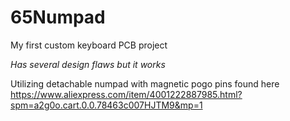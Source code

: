 # 65Numpad
 My first custom keyboard PCB project

*Has several design flaws but it works*
 
 Utilizing detachable numpad with magnetic pogo pins found here
 https://www.aliexpress.com/item/4001222887985.html?spm=a2g0o.cart.0.0.78463c007HJTM9&mp=1
